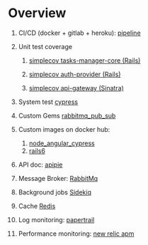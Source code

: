 # Overview

1. CI/CD (docker + gitlab + heroku):
   [pipeline](https://gitlab.com/edimossilva/tasks-manager/pipelines/latest)

1. Unit test coverage

   1. [simplecov tasks-manager-core (Rails)](https://edimossilva.gitlab.io/tasks-manager/tasks_manager_core_coverage)

   1. [simplecov auth-provider (Rails)](https://edimossilva.gitlab.io/tasks-manager/auth_provider_coverage)

   1. [simplecov api-gateway (Sinatra)](https://edimossilva.gitlab.io/tasks-manager/api_gateway_coverage)

1. System test
   [cypress](https://edimossilva.gitlab.io/tasks-manager/integration)

1. Custom Gems
   [rabbitmq_pub_sub](https://github.com/edimossilva/rabbitmq_pub_sub)

1. Custom images on docker hub:

   1. [node_angular_cypress](https://hub.docker.com/repository/docker/edimossilva/node-angular-cypress)
   1. [rails6](https://hub.docker.com/repository/docker/edimossilva/rails6)

1. API doc:
   [apipie](https://edimossilva-task-manager.herokuapp.com/apipie)

1. Message Broker:
   [RabbitMq](https://www.rabbitmq.com/)

1. Background jobs
   [Sidekiq](https://sidekiq.org/)

1. Cache
   [Redis](https://redis.io/)

1. Log monitoring:
   [papertrail](https://www.papertrail.com/)

1. Performance monitoring:
   [new relic apm](https://newrelic.com/products/application-monitoring)
